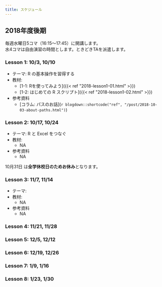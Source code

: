 ```yaml
---
title: スケジュール
---
```


## 2018年度後期

毎週水曜日5コマ（16:15〜17:45）に開講します。  
水4コマは自由演習の時間とします。ときどきTAを派遣します。



### Lesson 1:  10/3, 10/10

* テーマ: R の基本操作を習得する
* 教材: 
  - [1-1: Rを使ってみよう]({{< ref "2018-lesson1-01.html" >}})
  - [1-2: はじめての R スクリプト]({{< ref "2018-lesson1-02.html" >}})
* 参考資料
  - [コラム: パスのお話](`r blogdown::shortcode("ref", "/post/2018-10-03-about-paths.html")`)

### Lesson 2:  10/17, 10/24

* テーマ: R と Excel をつなぐ
* 教材:
  - NA
* 参考資料
  - NA


10月31日 は**全学休校日のためお休み**となります。


###  Lesson 3:  11/7, 11/14

* テーマ: 
* 教材:
  - NA
* 参考資料
  - NA

### Lesson 4:  11/21, 11/28


### Lesson 5:  12/5, 12/12


### Lesson 6:  12/19, 12/26


### Lesson 7: 1/9, 1/16


### Lesson 8:  1/23, 1/30
